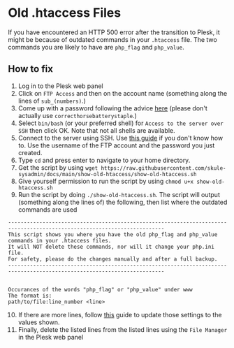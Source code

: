 # Old .htaccess Files

If you have encountered an HTTP 500 error after the transition to Plesk, it might be because of outdated commands in your `.htaccess` file. The two commands you are likely to have are `php_flag` and `php_value`.

## How to fix

1. Log in to the Plesk web panel
2. Click on `FTP Access` and then on the account name (something along the lines of `sub_(numbers)`.)
3. Come up with a password following the advice [here](https://xkcd.com/936/) (please don't actually use `correcthorsebatterystaple`.)
4. Select `bin/bash` (or your preferred shell) for `Access to the server over SSH` then click OK. Note that not all shells are available.
5. Connect to the server using SSH. Use [this guide](https://support.plesk.com/hc/en-us/articles/115000172834-How-to-connect-to-a-Plesk-server-via-SSH-with-available-server-s-credentials) if you don't know how to. Use the username of the FTP account and the password you just created.
6. Type `cd` and press enter to navigate to your home directory.
7. Get the script by using `wget https://raw.githubusercontent.com/skule-sysadmin/docs/main/show-old-htaccess/show-old-htaccess.sh`
8. Give yourself permission to run the script by using `chmod u+x show-old-htaccess.sh`
9. Run the script by doing `./show-old-htaccess.sh`. The script will output (something along the lines of) the following, then list where the outdated commands are used

```
------------------------------------------------------------------------------------------------------------------------
This script shows you where you have the old php_flag and php_value commands in your .htaccess files.
It will NOT delete these commands, nor will it change your php.ini file.
For safety, please do the changes manually and after a full backup.
------------------------------------------------------------------------------------------------------------------------


Occurances of the words "php_flag" or "php_value" under www
The format is:
path/to/file:line_number <line>
```

10. If there are more lines, follow [this](https://support.plesk.com/hc/en-us/articles/115001152233-How-to-customize-PHP-settings-in-Plesk) guide to update those settings to the values shown.
11. Finally, delete the listed lines from the listed lines using the `File Manager` in the Plesk web panel
